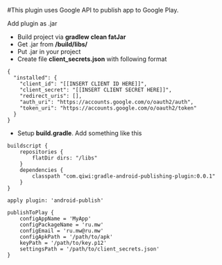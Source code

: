 #This plugin uses Google API to publish app to Google Play.

Add plugin as .jar

- Build project via **gradlew clean fatJar**
- Get .jar from **/build/libs/**
- Put .jar in your project
- Create file **client_secrets.json** with following format
```
{
  "installed": {
    "client_id": "[[INSERT CLIENT ID HERE]]",
    "client_secret": "[[INSERT CLIENT SECRET HERE]]",
    "redirect_uris": [],
    "auth_uri": "https://accounts.google.com/o/oauth2/auth",
    "token_uri": "https://accounts.google.com/o/oauth2/token"
  }
}
```
- Setup **build.gradle**. Add something like this
```
buildscript {
    repositories {
        flatDir dirs: "/libs"
    }
    dependencies {
        classpath "com.qiwi:gradle-android-publishing-plugin:0.0.1"
    }
}

apply plugin: 'android-publish'

publishToPlay {
    configAppName = 'MyApp'
    configPackageName = 'ru.mw'
    configEmail = 'ru.mw@ru.mw'
    configApkPath = '/path/to/apk'
    keyPath = '/path/to/key.p12'
    settingsPath = '/path/to/client_secrets.json'
}
```
